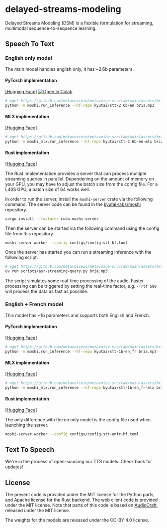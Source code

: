 # delayed-streams-modeling
Delayed Streams Modeling (DSM) is a flexible formulation for streaming, multimodal sequence-to-sequence learning.

## Speech To Text

### English only model
The main model handles english only, it has ~2.6b parameters.

#### PyTorch implementation
[[Hugging Face]](https://huggingface.co/kyutai/stt-2.6b-en)
<a target="_blank" href="https://colab.research.google.com/drive/1mc0Q-FoHxU2pEvId8rTdS4q1r1zorJhS?usp=sharing">
  <img src="https://colab.research.google.com/assets/colab-badge.svg" alt="Open In Colab"/>
</a>


```bash
# wget https://github.com/metavoiceio/metavoice-src/raw/main/assets/bria.mp3
python -m moshi.run_inference --hf-repo kyutai/stt-2.6b-en bria.mp3
```

#### MLX implementation
[[Hugging Face]](https://huggingface.co/kyutai/stt-2.6b-en-mlx)

```bash
# wget https://github.com/metavoiceio/metavoice-src/raw/main/assets/bria.mp3
python -m moshi_mlx.run_inference --hf-repo kyutai/stt-2.6b-en-mlx bria.mp3 --temp 0
```

#### Rust implementation
[[Hugging Face]](https://huggingface.co/kyutai/stt-2.6b-en-candle)

The Rust implementation provides a server that can process multiple streaming
queries in parallel. Dependening on the amount of memory on your GPU, you may
have to adjust the batch size from the config file. For a L40S GPU, a batch size
of 64 works well.

In order to run the server, install the `moshi-server` crate via the following
command. The server code can be found in the
[kyutai-labs/moshi](https://github.com/kyutai-labs/moshi/tree/main/rust/moshi-server)
repository.
```bash
cargo install --features cuda moshi-server
```

Then the server can be started via the following command using the config file
from this repository.
```bash
moshi-server worker --config configs/config-stt-hf.toml
```

Once the server has started you can run a streaming inference with the following
script.
```bash
# wget https://github.com/metavoiceio/metavoice-src/raw/main/assets/bria.mp3
uv run scripts/asr-streaming-query.py bria.mp3
```

The script simulates some real-time processing of the audio. Faster processing
can be triggered by setting the real-time factor, e.g. `--rtf 500` will process
the data as fast as possible.

### English + French model
This model has ~1b parameters and supports both English and French.

#### PyTorch implementation
[[Hugging Face]](https://huggingface.co/kyutai/stt-1b-en_fr)

```bash
# wget https://github.com/metavoiceio/metavoice-src/raw/main/assets/bria.mp3
python -m moshi.run_inference --hf-repo kyutai/stt-1b-en_fr bria.mp3
```

#### MLX implementation
[[Hugging Face]](https://huggingface.co/kyutai/stt-1b-en_fr-mlx)

```bash
# wget https://github.com/metavoiceio/metavoice-src/raw/main/assets/bria.mp3
python -m moshi_mlx.run_inference --hf-repo kyutai/stt-1b-en_fr-mlx bria.mp3 --temp 0
```

#### Rust implementation
[[Hugging Face]](https://huggingface.co/kyutai/stt-1b-en_fr-candle)

The only difference with the en only model is the config file used when
launching the server.
```bash
moshi-server worker --config configs/config-stt-enfr-hf.toml
```


## Text To Speech

We're in the process of open-sourcing our TTS models. Check back for updates!

## License

The present code is provided under the MIT license for the Python parts, and Apache license for the Rust backend.
The web client code is provided under the MIT license.
Note that parts of this code is based on [AudioCraft](https://github.com/facebookresearch/audiocraft), released under
the MIT license.

The weights for the models are released under the CC-BY 4.0 license.
